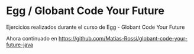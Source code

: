 # Egg / Globant Code Your Future

Ejercicios realizados durante el curso de Egg - Globant Code Your Future

Ahora continuado en https://github.com/Matias-Rossi/globant-code-your-future-java

